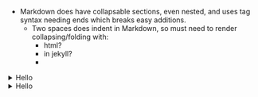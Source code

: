 - Markdown does have collapsable sections, even nested, and uses tag syntax needing ends which breaks easy additions.
  - Two spaces does indent in Markdown, so must need to render collapsing/folding with: 
      - html? 
       - in jekyll?
       - 
<details><summary>Hello</summary><blockquote>
  <details><summary>World</summary><blockquote>
    :smile:
  </blockquote></details>
</blockquote></details>

<details><summary>Hello</summary>text1
  <details><summary>World</summary>text2<blockquote>
    :smile:
  </details>
</blockquote></details>
